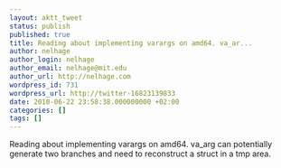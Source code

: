 ```yaml
---
layout: aktt_tweet
status: publish
published: true
title: Reading about implementing varargs on amd64. va_ar...
author: nelhage
author_login: nelhage
author_email: nelhage@mit.edu
author_url: http://nelhage.com
wordpress_id: 731
wordpress_url: http://twitter-16823139833
date: 2010-06-22 23:58:38.000000000 +02:00
categories: []
tags: []
---
```

Reading about implementing varargs on amd64. va_arg can potentially generate two branches and need to reconstruct a struct in a tmp area.
